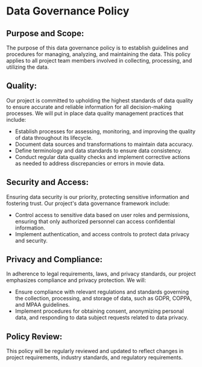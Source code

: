 # Data Governance Policy

## Purpose and Scope:
The purpose of this data governance policy is to establish guidelines and procedures for managing, analyzing, and maintaining the data. This policy applies to all project team members involved in collecting, processing, and utilizing the data.

## Quality:
Our project is committed to upholding the highest standards of data quality to ensure accurate and reliable information for all decision-making processes. We will put in place data quality management practices that include:
- Establish processes for assessing, monitoring, and improving the quality of data throughout its lifecycle.
- Document data sources and transformations to maintain data accuracy.
- Define terminology and data standards to ensure data consistency.
- Conduct regular data quality checks and implement corrective actions as needed to address discrepancies or errors in movie data.

## Security and Access:
Ensuring data security is our priority, protecting sensitive information and fostering trust. Our project's data governance framework include:
- Control access to sensitive data based on user roles and permissions, ensuring that only authorized personnel can access confidential information.
- Implement authentication, and access controls to protect data privacy and security.

## Privacy and Compliance:
In adherence to legal requirements, laws, and privacy standards, our project emphasizes compliance and privacy protection. We will:
- Ensure compliance with relevant regulations and standards governing the collection, processing, and storage of data, such as GDPR, COPPA, and MPAA guidelines.
- Implement procedures for obtaining consent, anonymizing personal data, and responding to data subject requests related to data privacy.

## Policy Review:
This policy will be regularly reviewed and updated to reflect changes in project requirements, industry standards, and regulatory requirements.
